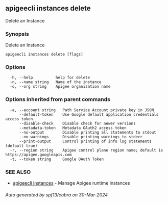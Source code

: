 ## apigeecli instances delete

Delete an Instance

### Synopsis

Delete an Instance

```
apigeecli instances delete [flags]
```

### Options

```
  -h, --help          help for delete
  -n, --name string   Name of the instance
  -o, --org string    Apigee organization name
```

### Options inherited from parent commands

```
  -a, --account string   Path Service Account private key in JSON
      --default-token    Use Google default application credentials access token
      --disable-check    Disable check for newer versions
      --metadata-token   Metadata OAuth2 access token
      --no-output        Disable printing all statements to stdout
      --no-warnings      Disable printing warnings to stderr
      --print-output     Control printing of info log statements (default true)
  -r, --region string    Apigee control plane region name; default is https://apigee.googleapis.com
  -t, --token string     Google OAuth Token
```

### SEE ALSO

* [apigeecli instances](apigeecli_instances.md)	 - Manage Apigee runtime instances

###### Auto generated by spf13/cobra on 30-Mar-2024
